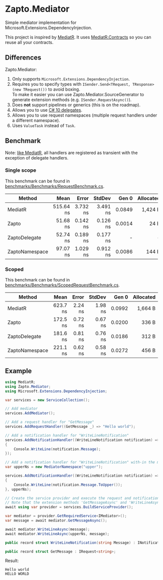 # Zapto.Mediator
Simple mediator implementation for Microsoft.Extensions.DependencyInjection.

This project is inspired by [MediatR](https://github.com/jbogard/MediatR). It uses [MediatR.Contracts](https://www.nuget.org/packages/MediatR.Contracts) so you can reuse all your contracts.

## Differences
Zapto.Mediator:

1. Only supports `Microsoft.Extensions.DependencyInjection`.
2. Requires you to specify types with `ISender.Send<TRequest, TResponse>(new TRequest())` to avoid boxing.  
   To make it easier you can use Zapto.Mediator.SourceGenerator to generate extension methods (e.g. `ISender.RequestAsync()`).
3. Does **not** support pipelines or generics (this is on the roadmap).
4. Allows you to use [C# 10 delegates](https://docs.microsoft.com/en-us/dotnet/csharp/language-reference/proposals/csharp-10.0/lambda-improvements).
5. Allows you to use request namespaces (multiple request handlers under a different namespace).
6. Uses `ValueTask` instead of `Task`.

## Benchmark
Note: [like MediatR](https://github.com/jbogard/MediatR.Extensions.Microsoft.DependencyInjection/blob/master/README.md), all handlers are registered as transient with the exception of delegate handlers.

### Single scope
This benchmark can be found in [benchmarks/Benchmarks/RequestBenchmark.cs](benchmarks/Benchmarks/RequestBenchmark.cs).

|         Method |      Mean |    Error |   StdDev |  Gen 0 | Allocated |
|--------------- |----------:|---------:|---------:|-------:|----------:|
|        MediatR | 515.64 ns | 3.732 ns | 3.491 ns | 0.0849 |   1,424 B |
|          Zapto |  51.68 ns | 0.142 ns | 0.126 ns | 0.0014 |      24 B |
|  ZaptoDelegate |  52.74 ns | 0.189 ns | 0.177 ns |      - |         - |
| ZaptoNamespace |  97.07 ns | 1.029 ns | 0.912 ns | 0.0086 |     144 B |

### Scoped
This benchmark can be found in [benchmarks/Benchmarks/ScopedRequestBenchmark.cs](benchmarks/Benchmarks/ScopedRequestBenchmark.cs).

|         Method |     Mean |   Error |  StdDev |  Gen 0 | Allocated |
|--------------- |---------:|--------:|--------:|-------:|----------:|
|        MediatR | 623.7 ns | 2.24 ns | 1.98 ns | 0.0992 |   1,664 B |
|          Zapto | 172.5 ns | 0.72 ns | 0.67 ns | 0.0200 |     336 B |
|  ZaptoDelegate | 181.6 ns | 0.81 ns | 0.76 ns | 0.0186 |     312 B |
| ZaptoNamespace | 221.1 ns | 0.62 ns | 0.58 ns | 0.0272 |     456 B |

## Example
```csharp
using MediatR;
using Zapto.Mediator;
using Microsoft.Extensions.DependencyInjection;

var services = new ServiceCollection();

// Add mediator
services.AddMediator();

// Add a request handler for "GetMessage"
services.AddRequestHandler((GetMessage _) => "Hello world");

// Add a notification handler for "WriteLineNotification"
services.AddNotificationHandler((WriteLineNotification notification) =>
{
    Console.WriteLine(notification.Message);
});

// Add a notification handler for "WriteLineNotification" with-in the mediator namespace "upper"
var upperNs = new MediatorNamespace("upper");

services.AddNotificationHandler((WriteLineNotification notification) =>
{
    Console.WriteLine(notification.Message.ToUpper());
}, upperNs);

// Create the service provider and execute the request and notifications
// Note that the extension methods 'GetMessageAsync' and 'WriteLineAsync' are generated by the source generator
await using var provider = services.BuildServiceProvider();

var mediator = provider.GetRequiredService<IMediator>();
var message = await mediator.GetMessageAsync();

await mediator.WriteLineAsync(message);
await mediator.WriteLineAsync(upperNs, message);

public record struct WriteLineNotification(string Message) : INotification;

public record struct GetMessage : IRequest<string>;
```

Result:
```
Hello world
HELLO WORLD
```